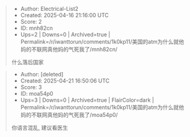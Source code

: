 > - Author: Electrical-List2
> - Created: 2025-04-16 21:16:00 UTC
> - Score: 2
> - ID: mnh82cn
> - Ups=2 | Downs=0 | Archived=true | Permalink=/r/iwanttorun/comments/1k0kp11/美国的atm为什么就他妈的不联网真他妈的气死我了/mnh82cn/
>
> 什么落后国家

> - Author: [deleted]
> - Created: 2025-04-21 16:50:06 UTC
> - Score: 3
> - ID: moa54p0
> - Ups=3 | Downs=0 | Archived=true | FlairColor=dark | Permalink=/r/iwanttorun/comments/1k0kp11/美国的atm为什么就他妈的不联网真他妈的气死我了/moa54p0/
>
> 你语言混乱, 建议看医生
